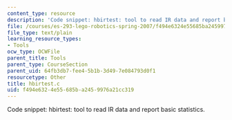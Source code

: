 ```yaml
---
content_type: resource
description: 'Code snippet: hbirtest: tool to read IR data and report basic statistics.'
file: /courses/es-293-lego-robotics-spring-2007/f494e6324e55685ba2459976a21cc319_hbirtest.c
file_type: text/plain
learning_resource_types:
- Tools
ocw_type: OCWFile
parent_title: Tools
parent_type: CourseSection
parent_uid: 64fb3db7-fee4-5b1b-3d49-7e084793d0f1
resourcetype: Other
title: hbirtest.c
uid: f494e632-4e55-685b-a245-9976a21cc319
---
```

Code snippet: hbirtest: tool to read IR data and report basic statistics.

